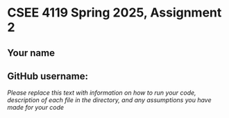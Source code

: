 # CSEE 4119 Spring 2025, Assignment 2
## Your name
## GitHub username:

*Please replace this text with information on how to run your code, description of each file in the directory, and any assumptions you have made for your code*
